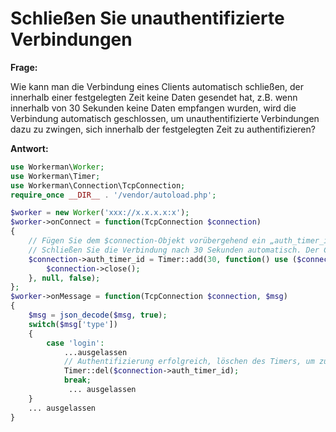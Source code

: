 # Schließen Sie unauthentifizierte Verbindungen

**Frage:**

Wie kann man die Verbindung eines Clients automatisch schließen, der innerhalb einer festgelegten Zeit keine Daten gesendet hat, z.B. wenn innerhalb von 30 Sekunden keine Daten empfangen wurden, wird die Verbindung automatisch geschlossen, um unauthentifizierte Verbindungen dazu zu zwingen, sich innerhalb der festgelegten Zeit zu authentifizieren?

**Antwort:**

```php
use Workerman\Worker;
use Workerman\Timer;
use Workerman\Connection\TcpConnection;
require_once __DIR__ . '/vendor/autoload.php';

$worker = new Worker('xxx://x.x.x.x:x');
$worker->onConnect = function(TcpConnection $connection)
{
    // Fügen Sie dem $connection-Objekt vorübergehend ein „auth_timer_id“-Attribut hinzu, um die ID des Timers zu speichern
    // Schließen Sie die Verbindung nach 30 Sekunden automatisch. Der Client muss innerhalb von 30 Sekunden die Authentifizierung senden, um den Timer zu löschen.
    $connection->auth_timer_id = Timer::add(30, function() use ($connection) {
        $connection->close();
    }, null, false);
};
$worker->onMessage = function(TcpConnection $connection, $msg)
{
    $msg = json_decode($msg, true);
    switch($msg['type'])
    {
        case 'login':
            ...ausgelassen
            // Authentifizierung erfolgreich, löschen des Timers, um zu verhindern, dass die Verbindung geschlossen wird
            Timer::del($connection->auth_timer_id);
            break;
             ... ausgelassen
    }
    ... ausgelassen
}
```
